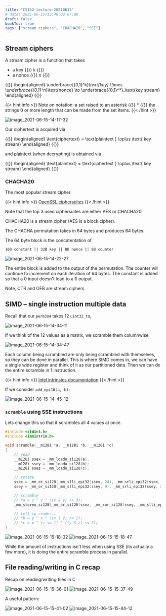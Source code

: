 ```yaml
---
title: "CS152-lecture-20210615"
# date: 2021-06-15T13:46:03-07:00
draft: false
bookToc: true
tags: ["stream ciphers", "CHACHA20", "SSE"]
---
```


## Stream ciphers

A stream cipher is a function that takes

- a key {{<k>}} k {{</k>}}
- a nonce {{<k>}} n {{</k>}}

{{<k display>}}
\begin{aligned}
    \underbrace{\{0,1\}^k}_\text{key} \times \underbrace{\{0,1\}^n}_\text{nonce} \to \underbrace{\{0,1\}^*}_\text{key stream}
\end{aligned}
{{</k>}}

{{< hint info >}}
Note on notation: a set raised to an asterisk {{<k>}} * {{</k>}} the strings 0 or more length
that can be made from the set items.
{{< /hint >}}

![image_2021-06-15-14-17-32](/notes/image_2021-06-15-14-17-32.png)

Our ciphertext is acquired via

{{<k display>}}
\begin{aligned}
    \text{ciphertext} = \text{plaintext } \oplus \text{ key stream}
\end{aligned}
{{</k>}}

and plaintext (when decrypting) is obtained via

{{<k display>}}
\begin{aligned}
    \text{plaintext} = \text{ciphertext } \oplus \text{ key stream}
\end{aligned}
{{</k>}}

### CHACHA20

The most popular stream cipher.

{{< hint info >}}
[OpenSSL ciphersuites](https://wiki.openssl.org/index.php/TLS1.3#Ciphersuites)
{{< /hint >}}

Note that the top 3 used ciphersuites are either AES or CHACHA20

CHACHA20 is a stream cipher (AES is a block cipher).

The CHACHA permutation takes in 64 bytes and produces 64 bytes.

The 64 byte block is the concatentation of

```
16B constant || 32B key || 8B nonce || 8B counter
```

![image_2021-06-15-14-22-27](/notes/image_2021-06-15-14-22-27.png)

The entire block is added to the output of the permutation.
The counter will continue to increment on each iteration of 64 bytes.
The constant is added so that a 0 input doesn't lead to a 0 output.

Note, CTR and OFB are stream ciphers

## SIMD – single instruction multiple data

Recall that our `perm384` takes 12 `uint32_t`s,

![image_2021-06-15-14-34-11](/notes/image_2021-06-15-14-34-11.png)

If we think of the 12 values as a matrix, we scramble them columnwise

![image_2021-06-15-14-34-47](/notes/image_2021-06-15-14-34-47.png)

Each column being scrambled are only being scrambled with themselves, so they can be done in parallel.
This is where SIMD comes in, we can have a single wide register and think of it as our partitioned data.
Then we can do the entire scramble in 1 instruction.

{{< hint info >}}
[Intel intrinsics documentation](https://software.intel.com/sites/landingpage/IntrinsicsGuide/#techs=SSE2)
{{< /hint >}}

If we consider `add_epi16(a, b)`:

![image_2021-06-15-14-45-12](/notes/image_2021-06-15-14-45-12.png)


### `scramble` using SSE instructions

Lets change this so that it scrambles all 4 values at once.

```c
#include <stdint.h>
#include <immintrin.h>

void scramble(__m128i *a, __m128i *b, __m128i *c)
{
    // read
    __m128i ssex = _mm_loadu_si128(a);
    __m128i ssey = _mm_loadu_si128(b);
    __m128i ssez = _mm_loadu_si128(c);

    // rotate
    ssex = _mm_or_si128(_mm_slli_epi32(ssex, 24), _mm_srli_epi32(ssex, 8));
    ssey = _mm_or_si128(_mm_slli_epi32(ssey, 9), _mm_srli_epi32(ssey, 23));

    // scramble
    // *a = z ^ y ^ ((x & y) << 3);
    _mm_storeu_si128(_mm_or_si128(ssez, _mm_xor_si128(ssey, _mm_slli_epi32(_mm_and_si128(sses, ssez)))));

    // left to reader...
    // *b = y ^ x ^ ((x | z) << 1);
    // *c = x ^ (z << 1) ^ ((y & z) << 2);
}
```

![image_2021-06-15-15-18-32](/notes/image_2021-06-15-15-18-32.png)
![image_2021-06-15-15-18-47](/notes/image_2021-06-15-15-18-47.png)

While the amount of instructions isn't less when using SSE (its actually a few more), it is doing the entire scramble process in parallel.

## File reading/writing in C recap

Recap on reading/writing files in C

![image_2021-06-15-15-36-01](/notes/image_2021-06-15-15-36-01.png)
![image_2021-06-15-15-37-49](/notes/image_2021-06-15-15-37-49.png)

A useful pattern:

![image_2021-06-15-15-41-02](/notes/image_2021-06-15-15-41-02.png)
![image_2021-06-15-15-44-12](/notes/image_2021-06-15-15-44-12.png)

